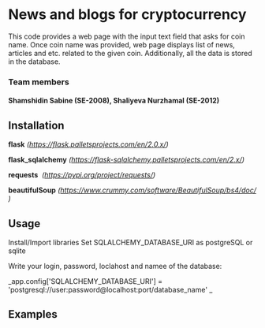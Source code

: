 # News and blogs for cryptocurrency


This code provides a web page with the input text field that asks for coin name. Once coin name was provided, web page displays list of news, articles and etc. related to the given coin. Additionally, all the data is stored in the database. 



### Team members 
#### Shamshidin Sabine (SE-2008), Shaliyeva Nurzhamal (SE-2012)






## Installation 


**flask** _(https://flask.palletsprojects.com/en/2.0.x/)_ 

**flask_sqlalchemy** _(https://flask-sqlalchemy.palletsprojects.com/en/2.x/)_

**requests**  _(https://pypi.org/project/requests/)_

**beautifulSoup** _(https://www.crummy.com/software/BeautifulSoup/bs4/doc/)_



## Usage
Install/Import libraries
Set SQLALCHEMY_DATABASE_URI as postgreSQL or sqlite

Write your login, password, loclahost and namee of the database:

_app.config['SQLALCHEMY_DATABASE_URI'] = 'postgresql://user:password@localhost:port/database_name'
_


## Examples 

